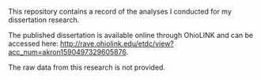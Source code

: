 This repository contains a record of the analyses I conducted for my dissertation research. 

The published dissertation is available online through OhioLINK and can be accessed here: http://rave.ohiolink.edu/etdc/view?acc_num=akron1590497329605876.

The raw data from this research is not provided.
